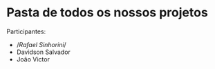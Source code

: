 # Pasta de todos os nossos projetos

Participantes: 

- /*Rafael Sinhorini*/
- Davidson Salvador
- João Victor
